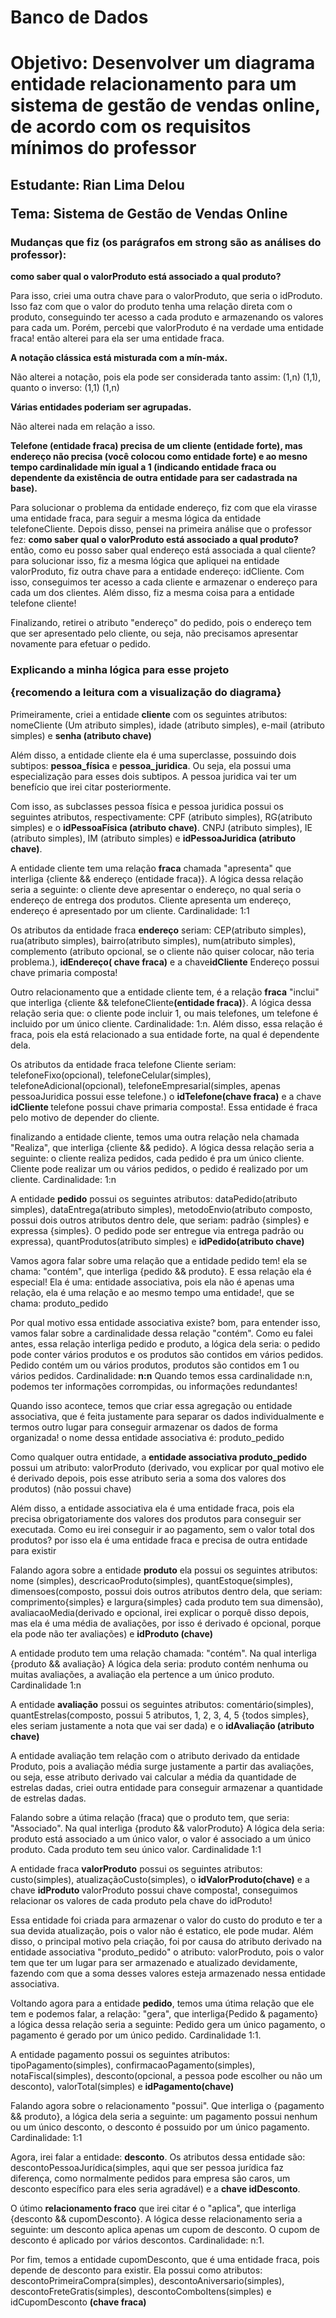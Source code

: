 # Banco de Dados 

<h1>Objetivo: Desenvolver um diagrama entidade relacionamento para um sistema de gestão de vendas online, de acordo com os requisitos mínimos do professor</h1>

<h2>
  <p>Estudante: Rian Lima Delou</p>
  <p>Tema: Sistema de Gestão de Vendas Online</p>
</h2>

<h3>Mudanças que fiz (os parágrafos em strong são as análises do professor): </h3>
<p><b>como saber qual o valorProduto está associado a qual produto?</b></p>
<p>Para isso, criei uma outra chave para o valorProduto, que seria o idProduto. Isso faz com que o valor do produto tenha uma relação direta com o produto, conseguindo ter acesso a cada produto e armazenando os valores para cada um. Porém, percebi que valorProduto é na verdade uma entidade fraca! então alterei para ela ser uma entidade fraca.</p>
<p><b>A notação clássica está misturada com a mín-máx.</b></p>
<p>Não alterei a notação, pois ela pode ser considerada tanto assim: (1,n) (1,1), quanto o inverso: (1,1) (1,n)</p>
<p><b>Várias entidades poderiam ser agrupadas.</b></p>
<p>Não alterei nada em relação a isso.</p>
<p><b>Telefone (entidade fraca) precisa de um cliente (entidade forte), mas endereço não precisa (você colocou como entidade forte) e ao mesno tempo cardinalidade mín igual a 1 (indicando entidade fraca ou dependente da existência de outra entidade para ser cadastrada na base).</b></p>
<p> Para solucionar o problema da entidade endereço, fiz com que ela virasse uma entidade fraca, para seguir a mesma lógica da entidade telefoneCliente. Depois disso, pensei na primeira análise que o professor fez: <b>como saber qual o valorProduto está associado a qual produto? </b> então, como eu posso saber qual endereço está associada a qual cliente? para solucionar isso, fiz a mesma lógica que apliquei na entidade valorProduto, fiz outra chave para a entidade endereço: idCliente. Com isso, conseguimos ter acesso a cada cliente e armazenar o endereço para cada um dos clientes. Além disso, fiz a mesma coisa para a entidade telefone cliente! </p>
<p>Finalizando, retirei o atributo "endereço" do pedido, pois o endereço tem que ser apresentado pelo cliente, ou seja, não precisamos apresentar novamente para efetuar o pedido.</p>


<h3> Explicando a minha lógica para esse projeto 
<p>{recomendo a leitura com a visualização do diagrama}</p>
</h3>


<p>Primeiramente, criei a entidade <b>cliente</b> com os seguintes atributos: nomeCliente (Um atributo simples), idade (atributo simples), e-mail (atributo simples) e <b>senha (atributo chave)</b></p>
<p>Além disso, a entidade cliente ela é uma superclasse, possuindo dois subtipos: <b>pessoa_física</b> e <b>pessoa_juridica</b>. Ou seja, ela possui uma especialização para esses dois subtipos. A pessoa juridica vai ter um benefício que irei citar posteriormente.</p>
<p>Com isso, as subclasses pessoa física e pessoa juridica possui os seguintes atributos, respectivamente: CPF (atributo simples), RG(atributo simples) e o <b>idPessoaFísica (atributo chave)</b>. CNPJ (atributo simples), IE (atributo simples), IM (atributo simples) e <b>idPessoaJuridica (atributo chave)</b>.
<p>A entidade cliente tem uma relação <b>fraca</b> chamada "apresenta" que interliga {cliente && endereço (entidade fraca)}. A lógica dessa relação seria a seguinte: o cliente deve apresentar o endereço, no qual seria o endereço de entrega dos produtos. Cliente apresenta um endereço, endereço é apresentado por um cliente. Cardinalidade: 1:1</p>
<p>Os atributos da entidade fraca <b>endereço</b> seriam: CEP(atributo simples), rua(atributo simples), bairro(atributo simples), num(atributo simples), complemento (atributo opcional, se o cliente não quiser colocar, não teria problema.), <b>idEndereço( chave fraca)</b> e a chave<b>idCliente</b> Endereço possui chave primaria composta!</p>
<p>Outro relacionamento que a entidade cliente tem, é a relação <b>fraca</b> "inclui" que interliga {cliente && telefoneCliente<b>(entidade fraca)</b>}. A lógica dessa relação seria que: o cliente pode incluir 1, ou mais telefones, um telefone é incluido por um único cliente. Cardinalidade: 1:n. Além disso, essa relação é fraca, pois ela está relacionado a sua entidade forte, na qual é dependente dela.</p>
<p>Os atributos da entidade fraca telefone Cliente seriam: telefoneFixo(opcional), telefoneCelular(simples), telefoneAdicional(opcional), telefoneEmpresarial(simples, apenas pessoaJuridica possui esse telefone.) o <b>idTelefone(chave fraca)</b> e a chave <b> idCliente </b> telefone possui chave primaria composta!. Essa entidade é fraca pelo motivo de depender do cliente.
<p>finalizando a entidade cliente, temos uma outra relação nela chamada "Realiza", que interliga {cliente && pedido}. A lógica dessa relação seria a seguinte: o cliente realiza pedidos, cada pedido é pra um único cliente. Cliente pode realizar um ou vários pedidos, o pedido é realizado por um cliente. Cardinalidade: 1:n</p>
<p>A entidade <b>pedido</b> possui os seguintes atributos: dataPedido(atributo simples), dataEntrega(atributo simples), metodoEnvio(atributo composto, possui dois outros atributos dentro dele, que seriam: padrão {simples} e expressa {simples}. O pedido pode ser entregue via entrega padrão ou expressa), quantProdutos(atributo simples) e  <b>idPedido(atributo chave)</b></p>
<p>Vamos agora falar sobre uma relação que a entidade pedido tem! ela se chama: "contém", que interliga {pedido && produto}. E essa relação ela é especial! Ela é uma: entidade associativa, pois ela não é apenas uma relação, ela é uma relação e ao mesmo tempo uma entidade!, que se chama: produto_pedido</p>
<p>Por qual motivo essa entidade associativa existe? bom, para entender isso, vamos falar sobre a cardinalidade dessa relação "contém". Como eu falei antes, essa relação interliga pedido e produto, a lógica dela seria: o pedido pode conter vários produtos e os produtos são contidos em vários pedidos. Pedido contém um ou vários produtos, produtos são contidos em 1 ou vários pedidos. Cardinalidade: <b>n:n</b> Quando temos essa cardinalidade n:n, podemos ter informações corrompidas, ou informações redundantes!</p>
<p>Quando isso acontece, temos que criar essa agregação ou entidade associativa, que é feita justamente para separar os dados individualmente e termos outro lugar para conseguir armazenar os dados de forma organizada! o nome dessa entidade associativa é: produto_pedido</p>
<p>Como qualquer outra entidade, a <b>entidade associativa produto_pedido</b> possui um atributo: valorProduto (derivado, vou explicar por qual motivo ele é derivado depois, pois esse atributo seria a soma dos valores dos produtos) (não possui chave)</p>
<p>Além disso, a entidade associativa ela é uma entidade fraca, pois ela precisa obrigatoriamente dos valores dos produtos para conseguir ser executada. Como eu irei conseguir ir ao pagamento, sem o valor total dos produtos? por isso ela é uma entidade fraca e precisa de outra entidade para existir</p> 
<p>Falando agora sobre a entidade <b>produto</b> ela possui os seguintes atributos: nome (simples), descricaoProduto(simples), quantEstoque(simples), dimensoes(composto, possui dois outros atributos dentro dela, que seriam: comprimento{simples} e largura{simples} cada produto tem sua dimensão), avaliacaoMedia(derivado e opcional, irei explicar o porquê disso depois, mas ela é uma média de avaliações, por isso é derivado é opcional, porque ela pode não ter avaliações) e <b>idProduto (chave)</b></p>
<p>A entidade produto tem uma relação chamada: "contém". Na qual interliga {produto && avaliação} A lógica dela seria: produto contém nenhuma ou muitas avaliações, a avaliação ela pertence a um único produto. Cardinalidade 1:n</p>
<p>A entidade <b>avaliação</b> possui os seguintes atributos: comentário(simples), quantEstrelas(composto, possui 5 atributos, 1, 2, 3, 4, 5 {todos simples}, eles seriam justamente a nota que vai ser dada) e o <b>idAvaliação (atributo chave)</b></p>
<p>A entidade avaliação tem relação com o atributo derivado da entidade Produto, pois a avaliação média surge justamente a partir das avaliações, ou seja, esse atributo derivado vai calcular a média da quantidade de estrelas dadas, criei outra entidade para conseguir armazenar a quantidade de estrelas dadas.</p>
<p>Falando sobre a útima relação (fraca) que o produto tem, que seria: "Associado". Na qual interliga {produto && valorProduto} A lógica dela seria: produto está associado a um único valor, o valor é associado a um único produto. Cada produto tem seu único valor. Cardinalidade 1:1</p>
<p>A entidade fraca <b>valorProduto</b> possui os seguintes atributos: custo(simples), atualizaçãoCusto(simples), o <b>idValorProduto(chave)</b> e a chave <b>idProduto </b> valorProduto possui chave composta!, conseguimos relacionar os valores de cada produto pela chave do idProduto!</p>
<p>Essa entidade foi criada para armazenar o valor do custo do produto e ter a sua devida atualização, pois o valor não é estatico, ele pode mudar. Além disso, o principal motivo pela criação, foi por causa do atributo derivado na entidade associativa "produto_pedido" o atributo: valorProduto, pois o valor tem que ter um lugar para ser armazenado e atualizado devidamente, fazendo com que a soma desses valores esteja armazenado nessa entidade associativa.</p>
<p>Voltando agora para a entidade <b>pedido</b>, temos uma útima relação que ele tem e podemos falar, a relação: "gera", que interliga{Pedido & pagamento} a lógica dessa relação seria a seguinte: Pedido gera um único pagamento, o pagamento é gerado por um único pedido. Cardinalidade 1:1.</p>
<p>A entidade pagamento possui os seguintes atributos: tipoPagamento(simples), confirmacaoPagamento(simples), notaFiscal(simples), desconto(opcional, a pessoa pode escolher ou não um desconto), valorTotal(simples) e <b>idPagamento(chave)</b></p>
<p>Falando agora sobre o relacionamento "possui". Que interliga o {pagamento && produto}, a lógica dela seria a seguinte: um pagamento possui nenhum ou um único desconto, o desconto é possuido por um único pagamento. Cardinalidade: 1:1</p>
<p>Agora, irei falar a entidade: <b>desconto</b>. Os atributos dessa entidade são: descontoPessoaJurídica(simples, aqui que ser pessoa jurídica faz diferença, como normalmente pedidos para empresa são caros, um desconto específico para eles seria agradável) e a <b>chave idDesconto</b>.</p>
<p>O útimo <b>relacionamento fraco</b> que irei citar é o "aplica", que interliga {desconto && cupomDesconto}. A lógica desse relacionamento seria a seguinte: um desconto aplica apenas um cupom de desconto. O cupom de desconto é aplicado por vários descontos. Cardinalidade: n:1.
<p>Por fim, temos a entidade cupomDesconto, que é uma entidade fraca, pois depende de desconto para existir. Ela possui como atributos: descontoPrimeiraCompra(simples), descontoAniversario(simples), descontoFreteGratis(simples), descontoComboItens(simples) e idCupomDesconto <b>(chave fraca)</b>


